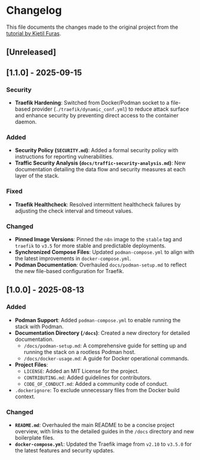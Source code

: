 # Changelog

This file documents the changes made to the original project from the [tutorial by Kjetil Furas](https://kjetilfuras.com/self-host-n8n-with-cloudflare-zero-trust/).

## [Unreleased]

## [1.1.0] - 2025-09-15

### Security

-   **Traefik Hardening**: Switched from Docker/Podman socket to a file-based provider (`./traefik/dynamic_conf.yml`) to reduce attack surface and enhance security by preventing direct access to the container daemon.

### Added

-   **Security Policy (`SECURITY.md`)**: Added a formal security policy with instructions for reporting vulnerabilities.
-   **Traffic Security Analysis (`docs/traffic-security-analysis.md`)**: New documentation detailing the data flow and security measures at each layer of the stack.

### Fixed

-   **Traefik Healthcheck**: Resolved intermittent healthcheck failures by adjusting the check interval and timeout values.

### Changed

-   **Pinned Image Versions**: Pinned the `n8n` image to the `stable` tag and `traefik` to `v3.5` for more stable and predictable deployments.
-   **Synchronized Compose Files**: Updated `podman-compose.yml` to align with the latest improvements in `docker-compose.yml`.
-   **Podman Documentation**: Overhauled `docs/podman-setup.md` to reflect the new file-based configuration for Traefik.

## [1.0.0] - 2025-08-13

### Added

-   **Podman Support**: Added `podman-compose.yml` to enable running the stack with Podman.
-   **Documentation Directory (`/docs`)**: Created a new directory for detailed documentation.
    -   `/docs/podman-setup.md`: A comprehensive guide for setting up and running the stack on a rootless Podman host.
    -   `/docs/docker-usage.md`: A guide for Docker operational commands.
-   **Project Files**:
    -   `LICENSE`: Added an MIT License for the project.
    -   `CONTRIBUTING.md`: Added guidelines for contributors.
    -   `CODE_OF_CONDUCT.md`: Added a community code of conduct.
-   `.dockerignore`: To exclude unnecessary files from the Docker build context.

### Changed

-   **`README.md`**: Overhauled the main README to be a concise project overview, with links to the detailed guides in the `/docs` directory and new boilerplate files.
-   **`docker-compose.yml`**: Updated the Traefik image from `v2.10` to `v3.5.0` for the latest features and security updates.